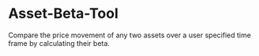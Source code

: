 # Asset-Beta-Tool
Compare the price movement of any two assets over a user specified time frame by calculating their beta.
